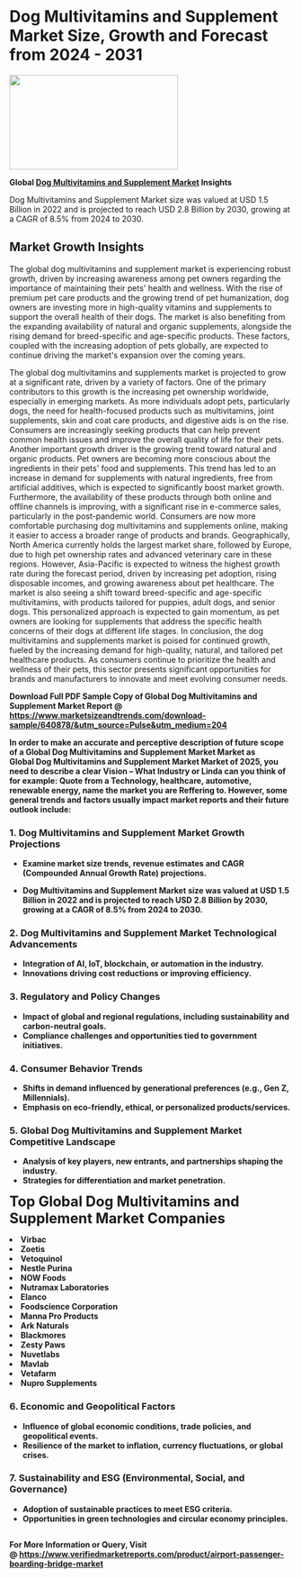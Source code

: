 <H1>Dog Multivitamins and Supplement Market Size, Growth and Forecast from 2024 - 2031</H1><img class="aligncenter size-medium wp-image-584254" src="https://thirdeyenews.in/wp-content/uploads/2024/09/Global-Market-Research-300x168.jpeg" alt="" width="300" height="168" /><p><strong>Global&nbsp;<a href="https://www.marketsizeandtrends.com/download-sample/640878/&amp;utm_source=Pulse&amp;utm_medium=204">Dog Multivitamins and Supplement Market</a> Insights</strong></p><p>Dog Multivitamins and Supplement Market size was valued at USD 1.5 Billion in 2022 and is projected to reach USD 2.8 Billion by 2030, growing at a CAGR of 8.5% from 2024 to 2030.</p><p><h2>Market Growth Insights</h2> <p>The global dog multivitamins and supplement market is experiencing robust growth, driven by increasing awareness among pet owners regarding the importance of maintaining their pets' health and wellness. With the rise of premium pet care products and the growing trend of pet humanization, dog owners are investing more in high-quality vitamins and supplements to support the overall health of their dogs. The market is also benefiting from the expanding availability of natural and organic supplements, alongside the rising demand for breed-specific and age-specific products. These factors, coupled with the increasing adoption of pets globally, are expected to continue driving the market's expansion over the coming years.</p> <p><strong></strong></p> <p>The global dog multivitamins and supplements market is projected to grow at a significant rate, driven by a variety of factors. One of the primary contributors to this growth is the increasing pet ownership worldwide, especially in emerging markets. As more individuals adopt pets, particularly dogs, the need for health-focused products such as multivitamins, joint supplements, skin and coat care products, and digestive aids is on the rise. Consumers are increasingly seeking products that can help prevent common health issues and improve the overall quality of life for their pets. Another important growth driver is the growing trend toward natural and organic products. Pet owners are becoming more conscious about the ingredients in their pets' food and supplements. This trend has led to an increase in demand for supplements with natural ingredients, free from artificial additives, which is expected to significantly boost market growth. Furthermore, the availability of these products through both online and offline channels is improving, with a significant rise in e-commerce sales, particularly in the post-pandemic world. Consumers are now more comfortable purchasing dog multivitamins and supplements online, making it easier to access a broader range of products and brands. Geographically, North America currently holds the largest market share, followed by Europe, due to high pet ownership rates and advanced veterinary care in these regions. However, Asia-Pacific is expected to witness the highest growth rate during the forecast period, driven by increasing pet adoption, rising disposable incomes, and growing awareness about pet healthcare. The market is also seeing a shift toward breed-specific and age-specific multivitamins, with products tailored for puppies, adult dogs, and senior dogs. This personalized approach is expected to gain momentum, as pet owners are looking for supplements that address the specific health concerns of their dogs at different life stages. In conclusion, the dog multivitamins and supplements market is poised for continued growth, fueled by the increasing demand for high-quality, natural, and tailored pet healthcare products. As consumers continue to prioritize the health and wellness of their pets, this sector presents significant opportunities for brands and manufacturers to innovate and meet evolving consumer needs. <p><strong></p><p><span class=""><strong>Download Full PDF Sample Copy of Global Dog Multivitamins and Supplement Market Report</strong> @ <a href="https://www.marketsizeandtrends.com/download-sample/640878/&amp;utm_source=Pulse&amp;utm_medium=204" target="_blank">https://www.marketsizeandtrends.com/download-sample/640878/&amp;utm_source=Pulse&amp;utm_medium=204</a></span></p><p>In order to make an accurate and perceptive description of future scope of a Global&nbsp;Dog Multivitamins and Supplement Market Market as Global&nbsp;Dog Multivitamins and Supplement Market Market of 2025, you need to describe a clear Vision &ndash; What Industry or Linda can you think of for example: Quote from a Technology, healthcare, automotive, renewable energy, name the market you are Reffering to. However, some general trends and factors usually impact market reports and their future outlook include:</p><h3>1.&nbsp;<strong>Dog Multivitamins and Supplement Market Growth Projections</strong></h3><ul><li>Examine market size trends, revenue estimates and CAGR (Compounded Annual Growth Rate) projections.</li><li><p>Dog Multivitamins and Supplement Market size was valued at USD 1.5 Billion in 2022 and is projected to reach USD 2.8 Billion by 2030, growing at a CAGR of 8.5% from 2024 to 2030.</p></li></ul><h3>2.&nbsp;<strong>Dog Multivitamins and Supplement Market Technological Advancements</strong></h3><ul><li>Integration of AI, IoT, blockchain, or automation in the industry.</li><li>Innovations driving cost reductions or improving efficiency.</li></ul><h3>3.&nbsp;<strong>Regulatory and Policy Changes</strong></h3><ul><li>Impact of global and regional regulations, including sustainability and carbon-neutral goals.</li><li>Compliance challenges and opportunities tied to government initiatives.</li></ul><h3>4.&nbsp;<strong>Consumer Behavior Trends</strong></h3><ul><li>Shifts in demand influenced by generational preferences (e.g., Gen Z, Millennials).</li><li>Emphasis on eco-friendly, ethical, or personalized products/services.</li></ul><h3>5.&nbsp;<strong>Global Dog Multivitamins and Supplement Market Competitive Landscape</strong></h3><ul><li>Analysis of key players, new entrants, and partnerships shaping the industry.</li><li>Strategies for differentiation and market penetration.</li></ul><p data-pm-slice="1 1 []"><span style="color: inherit; font-family: inherit; font-size: 25px;">Top Global Dog Multivitamins and Supplement Market Companies</span></p><div class="" data-test-id=""><p><li>Virbac</li><li> Zoetis</li><li> Vetoquinol</li><li> Nestle Purina</li><li> NOW Foods</li><li> Nutramax Laboratories</li><li> Elanco</li><li> Foodscience Corporation</li><li> Manna Pro Products</li><li> Ark Naturals</li><li> Blackmores</li><li> Zesty Paws</li><li> Nuvetlabs</li><li> Mavlab</li><li> Vetafarm</li><li> Nupro Supplements</li></p></div><h3>6.&nbsp;<strong>Economic and Geopolitical Factors</strong></h3><ul><li>Influence of global economic conditions, trade policies, and geopolitical events.</li><li>Resilience of the market to inflation, currency fluctuations, or global crises.</li></ul><h3>7.&nbsp;<strong>Sustainability and ESG (Environmental, Social, and Governance)</strong></h3><ul><li>Adoption of sustainable practices to meet ESG criteria.</li><li>Opportunities in green technologies and circular economy principles.</li></ul><h2><strong style="font-size: 14px;">For More Information or Query, Visit @&nbsp;</strong><a style="background-color: #ffffff; font-size: 14px;" href="https://www.marketsizeandtrends.com/report/dog-multivitamins-and-supplement-market/" target="_blank">https://www.verifiedmarketreports.com/product/airport-passenger-boarding-bridge-market</a></h2>
